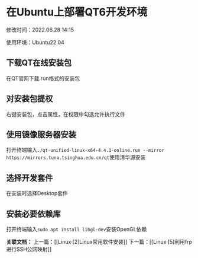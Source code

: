# 在Ubuntu上部署QT6开发环境

修改时间：2022.06.28 14:15

使用环境：Ubuntu22.04

## 下载QT在线安装包

在QT官网下载.run格式的安装包

## 对安装包提权

右键安装包，点击属性，在权限中勾选允许执行文件

## 使用镜像服务器安装

打开终端输入`./qt-unified-linux-x64-4.4.1-online.run --mirror https://mirrors.tuna.tsinghua.edu.cn/qt`使用清华源安装

## 选择开发套件

在安装时选择Desktop套件

## 安装必要依赖库

打开终端输入`sudo apt install libgl-dev`安装OpenGL依赖

**关联文档：**
上一篇：[[Linux·[2]Linux常用软件安装]]
下一篇：[[Linux·[5]利用frp进行SSH公网映射]]